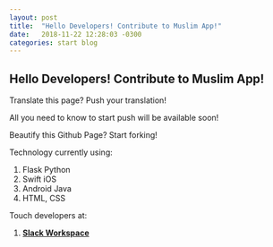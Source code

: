 ```yaml
---
layout: post
title:  "Hello Developers! Contribute to Muslim App!"
date:   2018-11-22 12:28:03 -0300
categories: start blog
---
```


## Hello Developers! Contribute to Muslim App!

Translate this page? Push your translation!

All you need to know to start push will be available soon!

Beautify this Github Page? Start forking!

Technology currently using:
1. Flask Python
2. Swift iOS
3. Android Java
4. HTML, CSS

Touch developers at:
 1. [**Slack Workspace**](https://muslimapp.slack.com)